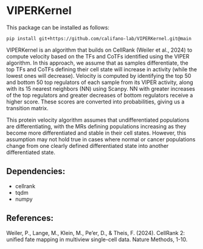 # VIPERKernel

This package can be installed as follows:
```
pip install git+https://github.com/califano-lab/VIPERKernel.git@main
```

VIPERKernel is an algorithm that builds on CellRank (Weiler et al., 2024) to compute velocity based on the TFs and CoTFs identified using the VIPER algorithm. In this approach, we assume that as samples differentiate, the top TFs and CoTFs defining their cell state will increase in activity (while the lowest ones will decrease). Velocity is computed by identifying the top 50 and bottom 50 top regulators of each sample from its VIPER activity, along with its 15 nearest neighbors (NN) using Scanpy. NN with greater increases of the top regulators and greater decreases of bottom regulators receive a higher score. These scores are converted into probabilities, giving us a transition matrix.

This protein velocity algorithm assumes that undifferentiated populations are differentiating, with the MRs defining populations increasing as they become more differentiated and stable in their cell states. However, this assumption may not hold true in cases where normal or cancer populations change from one clearly defined differentiated state into another differentiated state.

## Dependencies:
- cellrank
- tqdm
- numpy

## References:
Weiler, P., Lange, M., Klein, M., Pe’er, D., & Theis, F. (2024). CellRank 2: unified fate mapping in multiview single-cell data. Nature Methods, 1-10.
